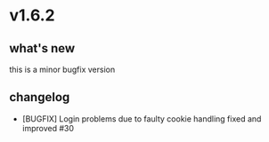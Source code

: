 # v1.6.2

## what's new

this is a minor bugfix version


## changelog

- [BUGFIX] Login problems due to faulty cookie handling fixed and improved #30